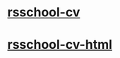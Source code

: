 # [rsschool-cv](https://kupzov2000.github.io/rsschool-cv/cv)

# [rsschool-cv-html](https://kupzov2000.github.io/rsschool-cv/)
